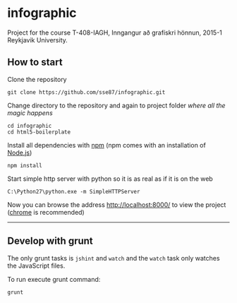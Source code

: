 # infographic
Project for the course T-408-IAGH, Inngangur að grafískri hönnun, 2015-1 Reykjavik University.

## How to start

Clone the repository
```
git clone https://github.com/sse87/infographic.git
```

Change directory to the repository and again to project folder *where all the magic happens*
```
cd infographic
cd html5-boilerplate
```

Install all dependencies with [npm](https://www.npmjs.com/) (npm comes with an installation of [Node.js](https://nodejs.org/))
```
npm install
```

Start simple http server with python so it is as real as if it is on the web
```
C:\Python27\python.exe -m SimpleHTTPServer
```

Now you can browse the address [http://localhost:8000/](http://localhost:8000/) to view the project ([chrome](http://www.google.com/chrome/) is recommended)



---



## Develop with grunt

The only grunt tasks is `jshint` and `watch` and the `watch` task only watches the JavaScript files.

To run execute grunt command:
```
grunt
```
